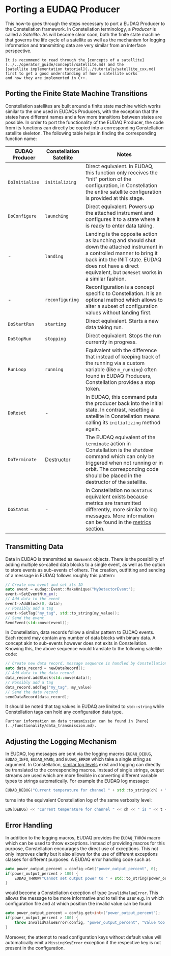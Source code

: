 # Porting a EUDAQ Producer

This how-to goes through the steps necessary to port a EUDAQ Producer to the Constellation framework.
In Constellation terminology, a *Producer* is called a *Satellite*. As will become clear soon, both the finite state machine
that governs the life cycle of a satellite as well as the mechanism for logging information and transmitting data are very
similar from an interface perspective.

```{seealso}
It is recommend to read through the [concepts of a satellite](../../operator_guide/concepts/satellite.md) and the
[satellite implementation tutorial](../tutorials/satellite_cxx.md) first to get a good understanding of how a satellite works
and how they are implemented in C++.
```

## Porting the Finite State Machine Transitions

Constellation satellites are built around a finite state machine which works similar to the one used in EUDAQs Producers,
with the exception that the states have different names and a few more transitions between states are possible.
In order to port the functionality of the EUDAQ Producer, the code from its functions can directly be copied into a
corresponding Constellation satellite skeleton. The following table helps in finding the corresponding function name:

| EUDAQ Producer | Constellation Satellite | Notes
| ---------------| ----------------------- | -----
| `DoInitialise` | `initializing`          | Direct equivalent. In EUDAQ, this function only receives the "init" portion of the configuration, in Constellation the entire satellite configuration is provided at this stage.
| `DoConfigure`  | `launching`             | Direct equivalent. Powers up the attached instrument and configures it to a state where it is ready to enter data taking.
| -              | `landing`               | Landing is the opposite action as launching and should shut down the attached instrument in a controlled manner to bring it back into the INIT state. EUDAQ does not have a direct equivalent, but `DoReset` works in a similar fashion.
| -              | `reconfiguring`         | Reconfiguration is a concept specific to Constellation. It is an optional method which allows to alter a subset of configuration values without landing first.
| `DoStartRun`   | `starting`              | Direct equivalent. Starts a new data taking run.
| `DoStopRun`    | `stopping`              | Direct equivalent. Stops the run currently in progress.
| `RunLoop`      | `running`               | Equivalent with the difference that instead of keeping track of the running via a custom variable (like `m_running`) often found in EUDAQ Producers, Constellation provides a stop token.
| `DoReset`      | -                       | In EUDAQ, this command puts the producer back into the initial state. In contrast, resetting a satellite in Constellation means calling its `initializing` method again.
| `DoTerminate`  | Destructor              | The EUDAQ equivalent of the `terminate` action in Constellation is the `shutdown` command which can only be triggered when not running or in orbit. The corresponding code should be placed in the destructor of the satellite.
| `DoStatus`     | -                       | In Constellation no `DoStatus` equivalent exists because metrics are transmitted differently, more similar to log messages. More information can be found in the [metrics section](../functionality/metrics.md).

## Transmitting Data

Data in EUDAQ is transmitted as `RawEvent` objects. There is the possibility of adding multiple so-called data blocks to a
single event, as well as the option to store events as sub-events of others. The creation, outfitting and sending of a
message in EUDAQ follows roughly this pattern:

```cpp
// Create new event and set its ID
auto event = eudaq::Event::MakeUnique("MyDetectorEvent");
event->SetEventN(m_ev);
// Add data to the event
event->AddBlock(0, data);
// Possibly add a tag
event->SetTag("my_tag", std::to_string(my_value));
// Send the event
SendEvent(std::move(event));
```

In Constellation, data records follow a similar pattern to EUDAQ events. Each record may contain any number of data blocks
with binary data. A concept akin to sub-events however does not exits in Constellation. Knowing this, the above sequence
would translate to the following satellite code:

```cpp
// Create new data record, message sequence is handled by Constellation
auto data_record = newDataRecord();
// Add data to the data record
data_record.addBlock(std::move(data));
// Possibly add a tag
data_record.addTag("my_tag", my_value)
// Send the data record
sendDataRecord(data_record);
```

It should be noted that tag values in EUDAQ are limited to `std::string` while Constellation tags can hold any configuration
data type.

```{seealso}
Further information on data transmission can be found in [here](../functionality/data_transmission.md).
```

## Adjusting the Logging Mechanism

In EUDAQ, log messages are sent via the logging macros `EUDAQ_DEBUG`, `EUDAQ_INFO`, `EUDAQ_WARN`, and `EUDAQ_ERROR` which
take a single string as argument. In Constellation, [similar log levels](../functionality/logging.md) exist and logging can
directly be translated to the corresponding macros. Instead of single strings, output streams are used which are more
flexible in converting different variable types to strings automatically. For example the EUDAQ log message:

```cpp
EUDAQ_DEBUG("Current temperature for channel " + std::to_string(ch) + " is " + std::to_string(t) + "C");
```

turns into the equivalent Constellation log of the same verbosity level:

```cpp
LOG(DEBUG) << "Current temperature for channel " << ch << " is " << t << "C";
```

## Error Handling

In addition to the logging macros, EUDAQ provides the `EUDAQ_THROW` macro which can be used to throw exceptions. Instead of
providing macros for this purpose, Constellation encourages the direct use of exceptions. This not only improves clarity but
it also allows for the use of different exceptions classes for different purposes. A EUDAQ error handling code such as

```cpp
auto power_output_percent = config->Get("power_output_percent", 0);
if(power_output_percent > 100) {
    EUDAQ_THROW("Cannot set output power to " + std::to_string(power_output_percent) + "%, 100% is the maximum!");
}
```

would become a Constellation exception of type `InvalidValueError`. This allows the message to be more informative and to
tell the user e.g. in which configuration file and at which position the invalid value can be found:

```cpp
auto power_output_percent = config.get<int>("power_output_percent");
if(power_output_percent > 100) {
    throw InvalidValueError(config, "power_output_percent", "Value too large, 100% is the maximum!");
}
```

Moreover, the attempt to read configuration keys without default value will automatically emit a `MissingKeyError` exception
if the respective key is not present in the configuration.
